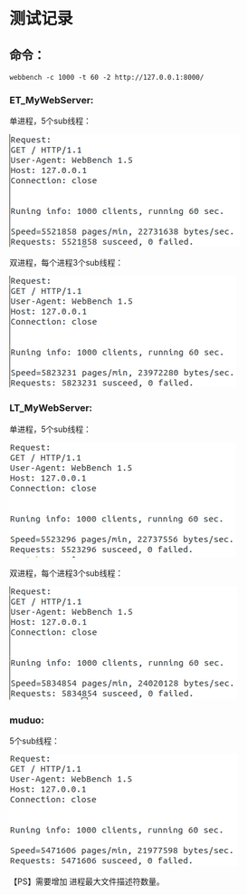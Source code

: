 # 测试记录

## 命令：

```
webbench -c 1000 -t 60 -2 http://127.0.0.1:8000/
```

### ET_MyWebServer:

单进程，5个sub线程：

![image](https://github.com/836662398/MyWebServer/blob/ET/pic.assets/60S/et_p1_s5.png)

双进程，每个进程3个sub线程：

![image](https://github.com/836662398/MyWebServer/blob/ET/pic.assets/60S/ET_P2_S3.png)

### LT_MyWebServer:

单进程，5个sub线程：

![image](https://github.com/836662398/MyWebServer/blob/ET/pic.assets/60S/LT_P1_S5.png)

双进程，每个进程3个sub线程：

![image](https://github.com/836662398/MyWebServer/blob/ET/pic.assets/60S/lt_p2_s3.png)

### muduo:

5个sub线程：

![image](https://github.com/836662398/MyWebServer/blob/ET/pic.assets/60S/muduo_5.png)

【PS】需要增加 进程最大文件描述符数量。



